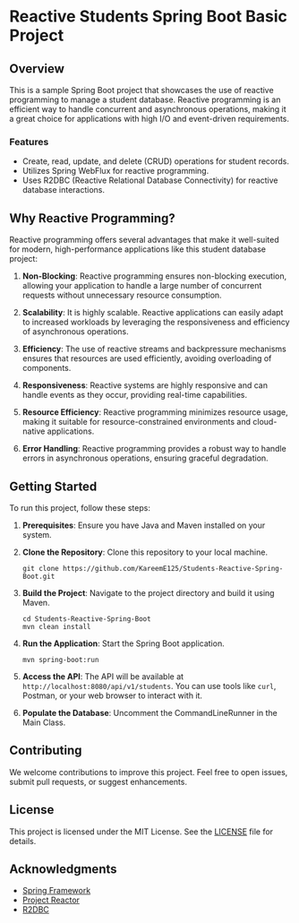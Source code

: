 # Reactive Students Spring Boot Basic Project

## Overview

This is a sample Spring Boot project that showcases the use of reactive programming to manage a student database. Reactive programming is an efficient way to handle concurrent and asynchronous operations, making it a great choice for applications with high I/O and event-driven requirements.

### Features

- Create, read, update, and delete (CRUD) operations for student records.
- Utilizes Spring WebFlux for reactive programming.
- Uses R2DBC (Reactive Relational Database Connectivity) for reactive database interactions.

## Why Reactive Programming?

Reactive programming offers several advantages that make it well-suited for modern, high-performance applications like this student database project:

1. **Non-Blocking**: Reactive programming ensures non-blocking execution, allowing your application to handle a large number of concurrent requests without unnecessary resource consumption.

2. **Scalability**: It is highly scalable. Reactive applications can easily adapt to increased workloads by leveraging the responsiveness and efficiency of asynchronous operations.

3. **Efficiency**: The use of reactive streams and backpressure mechanisms ensures that resources are used efficiently, avoiding overloading of components.

4. **Responsiveness**: Reactive systems are highly responsive and can handle events as they occur, providing real-time capabilities.

5. **Resource Efficiency**: Reactive programming minimizes resource usage, making it suitable for resource-constrained environments and cloud-native applications.

6. **Error Handling**: Reactive programming provides a robust way to handle errors in asynchronous operations, ensuring graceful degradation.

## Getting Started

To run this project, follow these steps:

1. **Prerequisites**: Ensure you have Java and Maven installed on your system.

2. **Clone the Repository**: Clone this repository to your local machine.

    ```
    git clone https://github.com/KareemE125/Students-Reactive-Spring-Boot.git
    ```

3. **Build the Project**: Navigate to the project directory and build it using Maven.

    ```
    cd Students-Reactive-Spring-Boot
    mvn clean install
    ```

4. **Run the Application**: Start the Spring Boot application.

    ```
    mvn spring-boot:run
    ```

5. **Access the API**: The API will be available at `http://localhost:8080/api/v1/students`. You can use tools like `curl`, Postman, or your web browser to interact with it.

6. **Populate the Database**: Uncomment the CommandLineRunner in the Main Class.


## Contributing

We welcome contributions to improve this project. Feel free to open issues, submit pull requests, or suggest enhancements.

## License

This project is licensed under the MIT License. See the [LICENSE](LICENSE) file for details.

## Acknowledgments

- [Spring Framework](https://spring.io/)
- [Project Reactor](https://projectreactor.io/)
- [R2DBC](https://r2dbc.io/)
